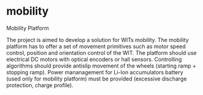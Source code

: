 mobility
========

Mobility Platform

The project is aimed to develop a solution for WITs mobility. The mobility platform has to
offer a set of movement primitives such as motor speed control, position and orientation
control of the WIT.
The platform should use electrical DC motors with optical encoders or hall sensors.
Controlling algorithms should provide antislip movement of the wheels (starting ramp +
stopping ramp). Power mananagement for Li-Ion accumulators battery (used only for
mobility platform) must be provided (excessive discharge protection, charge profile).
